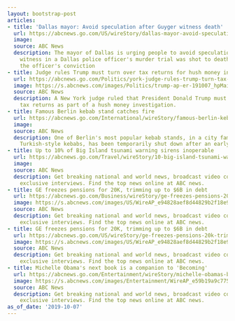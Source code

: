 ```yaml
---
layout: bootstrap-post
articles:
- title: 'Dallas mayor: Avoid speculation after Guyger witness death'
  url: https://abcnews.go.com/US/wireStory/dallas-mayor-avoid-speculation-guyger-witness-death-66111013
  image: 
  source: ABC News
  description: The mayor of Dallas is urging people to avoid speculation after a key
    witness in a Dallas police officer's murder trial was shot to death days after
    the officer's conviction
- title: Judge rules Trump must turn over tax returns for hush money investigation
  url: https://abcnews.go.com/Politics/york-judge-rules-trump-turn-tax-returns-hush/story?id=66110643
  image: https://s.abcnews.com/images/Politics/trump-ap-er-191007_hpMain_16x9_992.jpg
  source: ABC News
  description: A New York judge ruled that President Donald Trump must turn over his
    tax returns as part of a hush money investigation.
- title: Famous Berlin kebab stand catches fire
  url: https://abcnews.go.com/International/wireStory/famous-berlin-kebab-stand-catches-fire-66110646
  image: 
  source: ABC News
  description: One of Berlin's most popular kebab stands, in a city famous for its
    Turkish-style kebabs, has been temporarily shut down after an early morning fire
- title: Up to 10% of Big Island tsunami warning sirens inoperable
  url: https://abcnews.go.com/Travel/wireStory/10-big-island-tsunami-warning-sirens-inoperable-66110644
  image: 
  source: ABC News
  description: Get breaking national and world news, broadcast video coverage, and
    exclusive interviews. Find the top news online at ABC news.
- title: GE freezes pensions for 20K, trimming up to $6B in debt
  url: https://abcnews.go.com/Business/wireStory/ge-freezes-pensions-20k-trimming-6b-debt-66110642
  image: https://s.abcnews.com/images/US/WireAP_e94828aef8d44829b2f18e9faffd9ab4_16x9_992.jpg
  source: ABC News
  description: Get breaking national and world news, broadcast video coverage, and
    exclusive interviews. Find the top news online at ABC news.
- title: GE freezes pensions for 20K, trimming up to $6B in debt
  url: https://abcnews.go.com/US/wireStory/ge-freezes-pensions-20k-trimming-6b-debt-66110641
  image: https://s.abcnews.com/images/US/WireAP_e94828aef8d44829b2f18e9faffd9ab4_16x9_992.jpg
  source: ABC News
  description: Get breaking national and world news, broadcast video coverage, and
    exclusive interviews. Find the top news online at ABC news.
- title: Michelle Obama's next book is a companion to 'Becoming'
  url: https://abcnews.go.com/Entertainment/wireStory/michelle-obamas-book-companion-66110501
  image: https://s.abcnews.com/images/Entertainment/WireAP_e59b19a9c7754647b9311124c80b2fcd_16x9_992.jpg
  source: ABC News
  description: Get breaking national and world news, broadcast video coverage, and
    exclusive interviews. Find the top news online at ABC news.
as_of_date: '2019-10-07'
---
```


